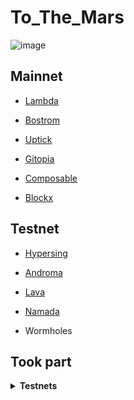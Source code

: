 # To_The_Mars
![image](https://user-images.githubusercontent.com/109024799/209161263-c8bb1283-e243-4ebe-9a0f-2d31e5790886.png)


## Mainnet
* [Lambda](https://explorer.nodestake.top/lambda/staking/lambvaloper1f4e4njyp65ruvgwrnk8qec6y2020thgdcaxw7j)
  
* [Bostrom](https://ping.pub/bostrom/staking/bostromvaloper1n76f7tuq0kxf2ufjevlguqfc4xn4vfykflmhnn)
  
* [Uptick](https://uptick.exploreme.pro/validator/uptickvaloper1qc9lnl38sv2mxvjtfjs76894efjf09l230emsm)
  
* [Gitopia](https://gitopia.exploreme.pro/validator/gitopiavaloper1cfrzh87l2hceqdd3lj9h7f6makqa5ugna9kpy9)
  
* [Composable](https://ping.pub/composable/staking/centaurivaloper1n76f7tuq0kxf2ufjevlguqfc4xn4vfykvm0lya)

* [Blockx](https://ping.blockxnet.com/blockx/staking/blockxvaloper1h09jt0s2v70kx4jwn3afp635zna6ree7lr7xaj)

## Testnet
* [Hypersing](https://explorer.hypersign.id/hypersign-testnet/staking/hidvaloper1cfrzh87l2hceqdd3lj9h7f6makqa5ugnkkyak8)
  
* [Androma](https://explorer.bccnodes.com/androma/staking/andrvaloper1elzwme63j5dx3gfuw0mdefcy92l0nr7as9snza)
  
* [Lava](https://lava.explorers.guru/validator/lava@valoper193p69ej0tq6tz9z3mfz5m8nn0lrhj6qdn32d5g)
  
* [Namada](https://namada.explorers.guru/validators)


* Wormholes


## Took part
<details>
  <summary><b>Testnets</b></summary>
Quicksilver
Terittori
Nibiru
Source
Nois
</details>
